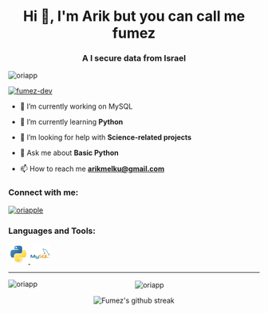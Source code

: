 <h1 align="center">Hi 👋, I'm Arik but you can call me fumez</h1>
<h3 align="center">A I secure data from Israel</h3>

<p align="left"> <img src="https://komarev.com/ghpvc/?username=Fumez-DEV&label=Profile%20views&color=0e75b6&style=flat" alt="oriapp" /> </p>

<!-- <p align="left"> <a href="https://github.com/ryo-ma/github-profile-trophy"><img src="https://github-profile-trophy.vercel.app/?username=oriapp" alt="oriapp" /></a> </p> -->

<p align="left"> <a href="https://github.com/ryo-ma/github-profile-trophy"><img src="https://github-profile-trophy.vercel.app/?username=Fumez-DEV&theme=alduin&column=3&margin-w=15&margin-h=15" alt="fumez-dev" /></a> </p>


- 🔭 I’m currently working on MySQL

- 🌱 I’m currently learning **Python**

- 🤝 I’m looking for help with **Science-related projects**

- 💬 Ask me about **Basic Python**

- 📫 How to reach me **arikmelku@gmail.com**

<h3 align="left">Connect with me:</h3>
<p align="left">

  
  <p align="left"> <a href="https://twitter.com/its_arik" target="blank"><img src="https://img.shields.io/twitter/follow/its_arik?logo=twitter&style=for-the-badge" alt="oriapple" /></a> </p>
  
</p>

<h3 align="left">Languages and Tools:</h3>
<p align="left"><a href="https://www.python.org" target="_blank"> <img src="https://raw.githubusercontent.com/devicons/devicon/master/icons/python/python-original.svg" alt="python" width="40" height="40"/> </a> <a href="https://www.mysql.com/" target="_blank"> <img src="https://raw.githubusercontent.com/devicons/devicon/master/icons/mysql/mysql-original-wordmark.svg" alt="mysql" width="40" height="40"/> </a></p>

<hr>
<center>

  <!-- <p><img align="left" src="https://github-readme-stats.vercel.app/api/top-langs?username=oriapp&show_icons=true&locale=en&layout=compact" alt="oriapp" /></p> -->
  <img align="left" src="https://github-readme-stats.vercel.app/api/top-langs/?username=Fumez-DEV&theme=blue-green" alt="oriapp" />

<!-- <p>&nbsp;<img align="center" src="https://github-readme-stats.vercel.app/api?username=oriapp&show_icons=true&locale=en" alt="oriapp" /></p> -->
<p>&nbsp;<img align="center" src="https://github-readme-stats.vercel.app/api?username=Fumez-DEV&theme=blue-green" alt="oriapp" /></p>

<!-- <p><img align="center" src="https://github-readme-streak-stats.herokuapp.com/?user=oriapp&" alt="oriapp" /></p> -->

![Fumez's github streak](https://github-readme-streak-stats.herokuapp.com/?user=Fumez-DEV&theme=blue-green)

</center>
